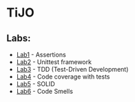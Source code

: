 # TiJO


## Labs:
- [Lab1](https://github.com/BlackGhost0051/TiJO/tree/master/Lab1) - Assertions
- [Lab2](https://github.com/BlackGhost0051/TiJO/tree/master/Lab2) - Unittest framework
- [Lab3](https://github.com/BlackGhost0051/TiJO/tree/master/Lab3) - TDD (Test-Driven Development)
- [Lab4](https://github.com/BlackGhost0051/TiJO/tree/master/Lab4) - Code coverage with tests
- [Lab5](https://github.com/BlackGhost0051/TiJO/tree/master/Lab5) - SOLID
- [Lab6](https://github.com/BlackGhost0051/TiJO/tree/master/Lab6) - Code Smells
